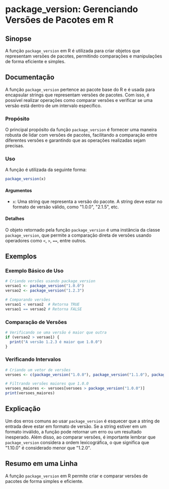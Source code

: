 <!--
Meta Description: # package_version: Gerenciando Versões de Pacotes em R ## Sinopse A função `package_version` em R é utilizada para criar objetos que representam versõ...
Meta Keywords: package_version, versões, que, função, uma
-->

# package_version: Gerenciando Versões de Pacotes em R

## Sinopse
A função `package_version` em R é utilizada para criar objetos que representam versões de pacotes, permitindo comparações e manipulações de forma eficiente e simples.

## Documentação
A função `package_version` pertence ao pacote base do R e é usada para encapsular strings que representam versões de pacotes. Com isso, é possível realizar operações como comparar versões e verificar se uma versão está dentro de um intervalo específico.

### Propósito
O principal propósito da função `package_version` é fornecer uma maneira robusta de lidar com versões de pacotes, facilitando a comparação entre diferentes versões e garantindo que as operações realizadas sejam precisas.

### Uso
A função é utilizada da seguinte forma:

```R
package_version(x)
```

#### Argumentos
- `x`: Uma string que representa a versão do pacote. A string deve estar no formato de versão válido, como "1.0.0", "2.1.5", etc.

#### Detalhes
O objeto retornado pela função `package_version` é uma instância da classe `package_version`, que permite a comparação direta de versões usando operadores como `<`, `>`, `==`, entre outros.

## Exemplos
### Exemplo Básico de Uso
```R
# Criando versões usando package_version
versao1 <- package_version("1.0.0")
versao2 <- package_version("1.2.3")

# Comparando versões
versao1 < versao2  # Retorna TRUE
versao1 == versao2 # Retorna FALSE
```

### Comparação de Versões
```R
# Verificando se uma versão é maior que outra
if (versao2 > versao1) {
  print("A versão 1.2.3 é maior que 1.0.0")
}
```

### Verificando Intervalos
```R
# Criando um vetor de versões
versoes <- c(package_version("1.0.0"), package_version("1.1.0"), package_version("1.2.0"))

# Filtrando versões maiores que 1.0.0
versoes_maiores <- versoes[versoes > package_version("1.0.0")]
print(versoes_maiores)
```

## Explicação
Um dos erros comuns ao usar `package_version` é esquecer que a string de entrada deve estar em formato de versão. Se a string estiver em um formato inválido, a função pode retornar um erro ou um resultado inesperado. Além disso, ao comparar versões, é importante lembrar que `package_version` considera a ordem lexicográfica, o que significa que "1.10.0" é considerado menor que "1.2.0".

## Resumo em uma Linha
A função `package_version` em R permite criar e comparar versões de pacotes de forma simples e eficiente.